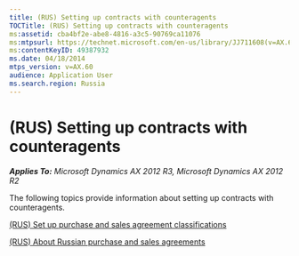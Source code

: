 ```yaml
---
title: (RUS) Setting up contracts with counteragents
TOCTitle: (RUS) Setting up contracts with counteragents
ms:assetid: cba4bf2e-abe8-4816-a3c5-90769ca11076
ms:mtpsurl: https://technet.microsoft.com/en-us/library/JJ711608(v=AX.60)
ms:contentKeyID: 49387932
ms.date: 04/18/2014
mtps_version: v=AX.60
audience: Application User
ms.search.region: Russia
---
```


# (RUS) Setting up contracts with counteragents 


_**Applies To:** Microsoft Dynamics AX 2012 R3, Microsoft Dynamics AX 2012 R2_

The following topics provide information about setting up contracts with counteragents.

[(RUS) Set up purchase and sales agreement classifications](rus-set-up-purchase-and-sales-agreement-classifications.md)

[(RUS) About Russian purchase and sales agreements](rus-about-russian-purchase-and-sales-agreements.md)

  


